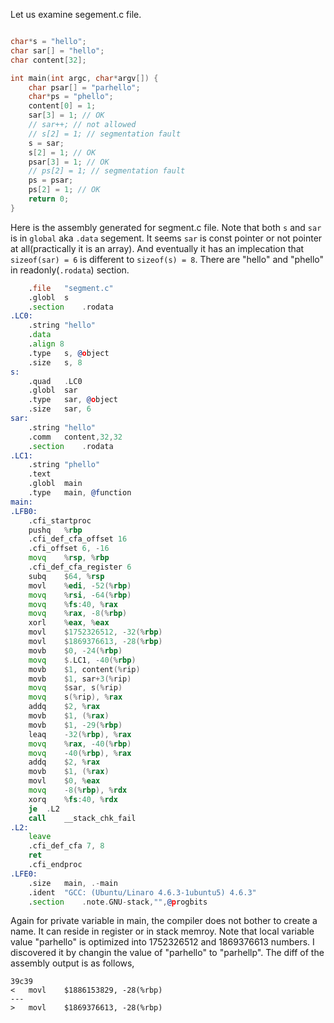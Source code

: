 
Let us examine segement.c file.

```C

char*s = "hello";
char sar[] = "hello";
char content[32];

int main(int argc, char*argv[]) {
	char psar[] = "parhello";
	char*ps = "phello";
	content[0] = 1;
	sar[3] = 1; // OK
	// sar++; // not allowed
	// s[2] = 1; // segmentation fault
	s = sar;
	s[2] = 1; // OK
	psar[3] = 1; // OK
	// ps[2] = 1; // segmentation fault
	ps = psar;
	ps[2] = 1; // OK
	return 0;
}
```

Here is the assembly generated for segment.c file. Note that both `s` and `sar` is in `global` aka `.data` segement. It seems `sar` is const pointer or not pointer at all(practically it is an array). And eventually it has an implecation that `sizeof(sar) = 6` is different to `sizeof(s) = 8`. There are "hello" and "phello" in readonly(`.rodata`) section. 

```asm
	.file	"segment.c"
	.globl	s
	.section	.rodata
.LC0:
	.string	"hello"
	.data
	.align 8
	.type	s, @object
	.size	s, 8
s:
	.quad	.LC0
	.globl	sar
	.type	sar, @object
	.size	sar, 6
sar:
	.string	"hello"
	.comm	content,32,32
	.section	.rodata
.LC1:
	.string	"phello"
	.text
	.globl	main
	.type	main, @function
main:
.LFB0:
	.cfi_startproc
	pushq	%rbp
	.cfi_def_cfa_offset 16
	.cfi_offset 6, -16
	movq	%rsp, %rbp
	.cfi_def_cfa_register 6
	subq	$64, %rsp
	movl	%edi, -52(%rbp)
	movq	%rsi, -64(%rbp)
	movq	%fs:40, %rax
	movq	%rax, -8(%rbp)
	xorl	%eax, %eax
	movl	$1752326512, -32(%rbp)
	movl	$1869376613, -28(%rbp)
	movb	$0, -24(%rbp)
	movq	$.LC1, -40(%rbp)
	movb	$1, content(%rip)
	movb	$1, sar+3(%rip)
	movq	$sar, s(%rip)
	movq	s(%rip), %rax
	addq	$2, %rax
	movb	$1, (%rax)
	movb	$1, -29(%rbp)
	leaq	-32(%rbp), %rax
	movq	%rax, -40(%rbp)
	movq	-40(%rbp), %rax
	addq	$2, %rax
	movb	$1, (%rax)
	movl	$0, %eax
	movq	-8(%rbp), %rdx
	xorq	%fs:40, %rdx
	je	.L2
	call	__stack_chk_fail
.L2:
	leave
	.cfi_def_cfa 7, 8
	ret
	.cfi_endproc
.LFE0:
	.size	main, .-main
	.ident	"GCC: (Ubuntu/Linaro 4.6.3-1ubuntu5) 4.6.3"
	.section	.note.GNU-stack,"",@progbits
```

Again for private variable in main, the compiler does not bother to create a name. It can reside in register or in stack memroy. Note that local variable value "parhello" is optimized into 1752326512 and 1869376613 numbers. I discovered it by changin the value of "parhello" to "parhellp". The diff of the assembly output is as follows,

```
39c39
< 	movl	$1886153829, -28(%rbp)
---
> 	movl	$1869376613, -28(%rbp)
```

